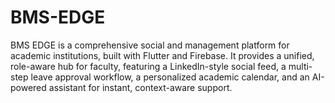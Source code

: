 # BMS-EDGE
BMS EDGE is a comprehensive social and management platform for academic institutions, built with Flutter and Firebase. It provides a unified, role-aware hub for faculty, featuring a LinkedIn-style social feed, a multi-step leave approval workflow, a personalized academic calendar, and an AI-powered assistant for instant, context-aware support.
